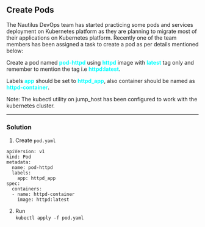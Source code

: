 ## Create Pods

The Nautilus DevOps team has started practicing some pods and services deployment on Kubernetes platform as they are planning to migrate most of their applications on Kubernetes platform. Recently one of the team members has been assigned a task to create a pod as per details mentioned below:


Create a pod named <span style="color:cyan">**pod-httpd**</span> using <span style="color:cyan">**httpd**</span> image with <span style='color:cyan'>**latest**</span> tag only and remember to mention the tag i.e <span style="color:cyan">**httpd:latest**</span>.

Labels <span style='color:cyan'>**app**</span> should be set to <span style="color:cyan">**httpd_app**</span>, also container should be named as <span style="color:cyan">**httpd-container**</span>.

Note: The kubectl utility on jump_host has been configured to work with the kubernetes cluster.

---------------------------------------------
### Solution

1. Create `pod.yaml`
```
apiVersion: v1
kind: Pod
metadata:
  name: pod-httpd
  labels:
    app: httpd_app
spec:
  containers:
  - name: httpd-container
    image: httpd:latest
```

2. Run   
`kubectl apply -f pod.yaml`

